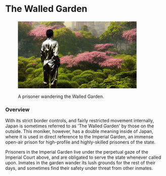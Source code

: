 # The Walled Garden

###

<figure><img src="../../../.gitbook/assets/walled-garden.jpg" alt="" width="375"><figcaption><p>A prisoner wandering the Walled Garden.</p></figcaption></figure>

### Overview

With its strict border controls, and fairly restricted movement internally, Japan is sometimes referred to as 'The Walled Garden' by those on the outside. This moniker, however, has a double meaning inside of Japan, where it is used in direct reference to the Imperial Garden, an immense open-air prison for high-profile and highly-skilled prisoners of the state.

Prisoners in the Imperial Garden live under the perpetual gaze of the Imperial Court above, and are obligated to serve the state whenever called upon. Inmates in the garden wander its lush grounds for the rest of their days, and sometimes find their safety under threat from other inmates.
